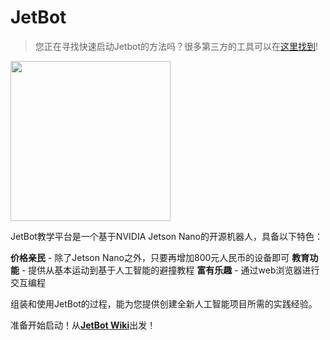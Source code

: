 # JetBot

<!--[<img src="https://img.shields.io/discord/553852754058280961.svg">](https://discord.gg/Ady6NtF) -->

> 您正在寻找快速启动Jetbot的方法吗？很多第三方的工具可以在[这里找到](../../wiki/第三方套件)!

<img src="https://github.com/NVIDIA-AI-IOT/jetbot/wiki/images/jetson-jetbot-illustration_1600x1260.png" height="256">

JetBot教学平台是一个基于NVIDIA Jetson Nano的开源机器人，具备以下特色：

**价格亲民** - 除了Jetson Nano之外，只要再增加800元人民币的设备即可
**教育功能** - 提供从基本运动到基于人工智能的避撞教程
**富有乐趣** - 通过web浏览器进行交互编程

组装和使用JetBot的过程，能为您提供创建全新人工智能项目所需的实践经验。

准备开始启动！从[**JetBot Wiki**](https://github.com/whoseai/jetbot-cn/wiki)出发！
